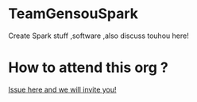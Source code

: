 # TeamGensouSpark

Create Spark stuff ,software ,also discuss touhou here!

# How to attend this org ?

[Issue here and we will invite you!](https://github.com/TeamGensouSpark/.github/issues)
